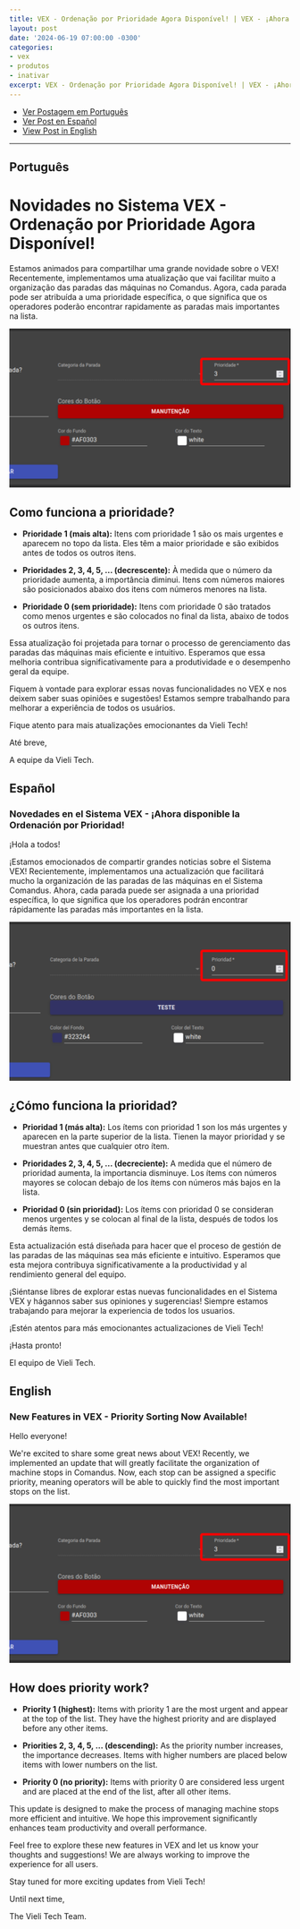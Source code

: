```yaml
---
title: VEX - Ordenação por Prioridade Agora Disponível! | VEX - ¡Ahora disponible la Ordenación por Prioridad!
layout: post
date: '2024-06-19 07:00:00 -0300'
categories:
- vex
- produtos
- inativar
excerpt: VEX - Ordenação por Prioridade Agora Disponível! | VEX - ¡Ahora disponible la Ordenación por Prioridad!
---
```


- [Ver Postagem em Português](#português)
- [Ver Post en Español](#español)
- [View Post in English](#english)

---

## Português

# Novidades no Sistema VEX - Ordenação por Prioridade Agora Disponível!

Estamos animados para compartilhar uma grande novidade sobre o VEX! Recentemente, implementamos uma atualização que vai facilitar muito a organização das paradas das máquinas no Comandus. Agora, cada parada pode ser atribuída a uma prioridade específica, o que significa que os operadores poderão encontrar rapidamente as paradas mais importantes na lista.

![seletor](/assets/vex_ordem_portugues.png "Campo de Prioridade")

## **Como funciona a prioridade?**

- **Prioridade 1 (mais alta):** Itens com prioridade 1 são os mais urgentes e aparecem no topo da lista. Eles têm a maior prioridade e são exibidos antes de todos os outros itens.
  
- **Prioridades 2, 3, 4, 5, ... (decrescente):** À medida que o número da prioridade aumenta, a importância diminui. Itens com números maiores são posicionados abaixo dos itens com números menores na lista.
  
- **Prioridade 0 (sem prioridade):** Itens com prioridade 0 são tratados como menos urgentes e são colocados no final da lista, abaixo de todos os outros itens.

Essa atualização foi projetada para tornar o processo de gerenciamento das paradas das máquinas mais eficiente e intuitivo. Esperamos que essa melhoria contribua significativamente para a produtividade e o desempenho geral da equipe.

Fiquem à vontade para explorar essas novas funcionalidades no VEX e nos deixem saber suas opiniões e sugestões! Estamos sempre trabalhando para melhorar a experiência de todos os usuários.

Fique atento para mais atualizações emocionantes da Vieli Tech!

Até breve,

A equipe da Vieli Tech.


## Español

### Novedades en el Sistema VEX - ¡Ahora disponible la Ordenación por Prioridad!

¡Hola a todos!

¡Estamos emocionados de compartir grandes noticias sobre el Sistema VEX! Recientemente, implementamos una actualización que facilitará mucho la organización de las paradas de las máquinas en el Sistema Comandus. Ahora, cada parada puede ser asignada a una prioridad específica, lo que significa que los operadores podrán encontrar rápidamente las paradas más importantes en la lista.

![seletor](/assets/vex_ordem_espanhol.png "Campo de Prioridade")

## **¿Cómo funciona la prioridad?**

- **Prioridad 1 (más alta):** Los ítems con prioridad 1 son los más urgentes y aparecen en la parte superior de la lista. Tienen la mayor prioridad y se muestran antes que cualquier otro ítem.
  
- **Prioridades 2, 3, 4, 5, ... (decreciente):** A medida que el número de prioridad aumenta, la importancia disminuye. Los ítems con números mayores se colocan debajo de los ítems con números más bajos en la lista.
  
- **Prioridad 0 (sin prioridad):** Los ítems con prioridad 0 se consideran menos urgentes y se colocan al final de la lista, después de todos los demás ítems.

Esta actualización está diseñada para hacer que el proceso de gestión de las paradas de las máquinas sea más eficiente e intuitivo. Esperamos que esta mejora contribuya significativamente a la productividad y al rendimiento general del equipo.

¡Siéntanse libres de explorar estas nuevas funcionalidades en el Sistema VEX y hágannos saber sus opiniones y sugerencias! Siempre estamos trabajando para mejorar la experiencia de todos los usuarios.

¡Estén atentos para más emocionantes actualizaciones de Vieli Tech!

¡Hasta pronto!

El equipo de Vieli Tech.


## English

### New Features in VEX - Priority Sorting Now Available!

Hello everyone!

We're excited to share some great news about VEX! Recently, we implemented an update that will greatly facilitate the organization of machine stops in Comandus. Now, each stop can be assigned a specific priority, meaning operators will be able to quickly find the most important stops on the list.

![seletor](/assets/vex_ordem_portugues.png "Campo de Prioridade")

## **How does priority work?**

- **Priority 1 (highest):** Items with priority 1 are the most urgent and appear at the top of the list. They have the highest priority and are displayed before any other items.
  
- **Priorities 2, 3, 4, 5, ... (descending):** As the priority number increases, the importance decreases. Items with higher numbers are placed below items with lower numbers on the list.
  
- **Priority 0 (no priority):** Items with priority 0 are considered less urgent and are placed at the end of the list, after all other items.

This update is designed to make the process of managing machine stops more efficient and intuitive. We hope this improvement significantly enhances team productivity and overall performance.

Feel free to explore these new features in VEX and let us know your thoughts and suggestions! We are always working to improve the experience for all users.


Stay tuned for more exciting updates from Vieli Tech!

Until next time,

The Vieli Tech Team.
